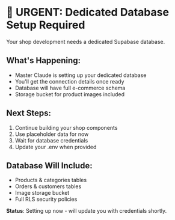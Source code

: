 # 🚨 URGENT: Dedicated Database Setup Required

Your shop development needs a dedicated Supabase database.

## What's Happening:
- Master Claude is setting up your dedicated database
- You'll get the connection details once ready
- Database will have full e-commerce schema
- Storage bucket for product images included

## Next Steps:
1. Continue building your shop components
2. Use placeholder data for now
3. Wait for database credentials
4. Update your .env when provided

## Database Will Include:
- Products & categories tables
- Orders & customers tables
- Image storage bucket
- Full RLS security policies

**Status**: Setting up now - will update you with credentials shortly.